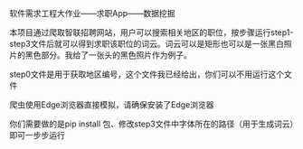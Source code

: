 软件需求工程大作业——求职App——数据挖掘

本项目通过爬取智联招聘网站，用户可以搜索相关地区的职位，按步骤运行step1-step3文件后就可以得到求职该职位的词云。词云可以是矩形也可以是一张黑白照片的黑色部分。我给了一张头的黑色照片作为例子。

step0文件是用于获取地区编号，这个文件我已经给出，你们可以不用运行这个文件

爬虫使用Edge浏览器直接模拟，请确保安装了Edge浏览器

你们需要做的是pip install 包、修改step3文件中字体所在的路径（用于生成词云）即可一步步运行
